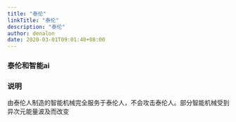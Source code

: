 ```yaml
---
title: "泰伦"
linkTitle: "泰伦"
description: "泰伦"
author: denalon
date: 2020-03-01T09:01:40+08:00
---
```


### 泰伦和智能ai

### 说明

由泰伦人制造的智能机械完全服务于泰伦人，不会攻击泰伦人。部分智能机械受到异次元能量波及而改变